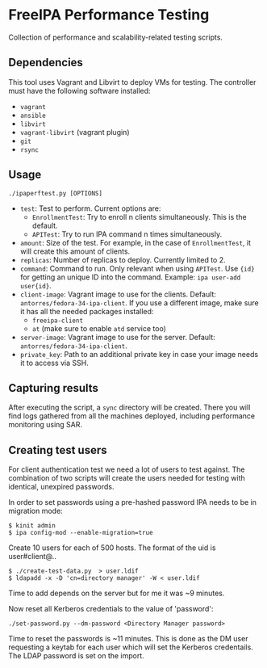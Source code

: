 # FreeIPA Performance Testing

Collection of performance and scalability-related testing scripts.

## Dependencies

This tool uses Vagrant and Libvirt to deploy VMs for testing.
The controller must have the following software installed:

* `vagrant`
* `ansible`
* `libvirt`
* `vagrant-libvirt` (vagrant plugin)
* `git`
* `rsync`

## Usage

`./ipaperftest.py [OPTIONS]`

* `test`: Test to perform. Current options are:
  * `EnrollmentTest`: Try to enroll n clients simultaneously. This is the default.
  * `APITest`: Try to run IPA command n times simultaneously.
* `amount`: Size of the test. For example, in the case of `EnrollmentTest`, it will create this amount of clients. 
* `replicas`: Number of replicas to deploy. Currently limited to 2.
* `command`: Command to run. Only relevant when using `APITest`. Use `{id}` for getting an unique ID into the command. Example: `ipa user-add user{id}`.
* `client-image`: Vagrant image to use for the clients. Default: `antorres/fedora-34-ipa-client`. If you use a different image, make sure it has all the needed packages installed:
    * `freeipa-client`
    * `at` (make sure to enable `atd` service too)
* `server-image`: Vagrant image to use for the server. Default: `antorres/fedora-34-ipa-client`.
* `private_key`: Path to an additional private key in case your image needs it to access via SSH.

## Capturing results

After executing the script, a `sync` directory will be created. There you will find logs gathered from all the machines deployed, including performance monitoring using SAR.

## Creating test users

For client authentication test we need a lot of users to test against.
The combination of two scripts will create the users needed for testing
with identical, unexpired passwords.

In order to set passwords using a pre-hashed password IPA needs to
be in migration mode:

```
$ kinit admin
$ ipa config-mod --enable-migration=true
```

Create 10 users for each of 500 hosts. The format of the uid is
user#client@.<domain>.

```
$ ./create-test-data.py  > user.ldif
$ ldapadd -x -D 'cn=directory manager' -W < user.ldif
```

Time to add depends on the server but for me it was ~9 minutes.

Now reset all Kerberos credentials to the value of 'password':

```
./set-password.py --dm-password <Directory Manager password>
```

Time to reset the passwords is ~11 minutes. This is done as the
DM user requesting a keytab for each user which will set the
Kerberos credentails. The LDAP password is set on the import.

